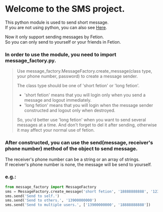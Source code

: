 Welcome to the SMS project.
===================================

This python module is used to send short message.<br />
If you are not using python, you can also see [Here](http://geekjayvic.sinaapp.com/fetion/).<br />

Now it only support sending messages by Fetion.<br />
So you can only send to yourself or your friends in Fetion.<br />

### In order to use the module, you need to import message_factory.py.
> Use message_factory.MessageFactory.create_message(class type, your phone number, password) to create a message sender.<br />
> 
> The class type should be one of 'short fetion' or 'long fetion'.<br />
> * 'short fetion' means that you will login only when you send a message and logout immediately.<br />
> * 'long fetion' means that you will login when the message sender constructed and logout only when destroyed.<br />
> 
> So, you'd better use 'long fetion' when you want to send several messages at a time. And don't forget to del it after sending, otherwise it may affect your normal use of fetion.<br />

### After constructed, you can use the send(message, receiver's phone number) method of the object to send message.
The receiver's phone number can be a string or an array of strings.<br />
If receiver's phone number is none, the message will be send to yourself.<br />

### e.g.:
```python
from message_factory import MessageFactory
sms = MessageFactory.create_message('short fetion', '18888888888', '123456')
sms.send('Send to self.')
sms.send('Send to others.', '13900000000')
sms.send('Send to multiple users.', ['13900000000', '18888888888'])
```
